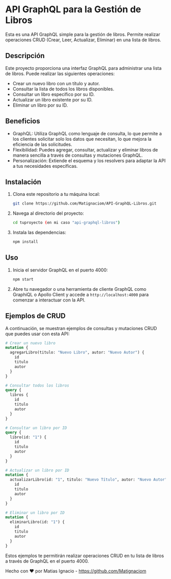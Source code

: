 # API GraphQL para la Gestión de Libros

Esta es una API GraphQL simple para la gestión de libros. Permite realizar operaciones CRUD (Crear, Leer, Actualizar, Eliminar) en una lista de libros.

## Descripción

Este proyecto proporciona una interfaz GraphQL para administrar una lista de libros. Puede realizar las siguientes operaciones:

- Crear un nuevo libro con un título y autor.
- Consultar la lista de todos los libros disponibles.
- Consultar un libro específico por su ID.
- Actualizar un libro existente por su ID.
- Eliminar un libro por su ID.

## Beneficios

- GraphQL: Utiliza GraphQL como lenguaje de consulta, lo que permite a los clientes solicitar solo los datos que necesitan, lo que mejora la eficiencia de las solicitudes.
- Flexibilidad: Puedes agregar, consultar, actualizar y eliminar libros de manera sencilla a través de consultas y mutaciones GraphQL.
- Personalización: Extiende el esquema y los resolvers para adaptar la API a tus necesidades específicas.

## Instalación

1. Clona este repositorio a tu máquina local:

   ```bash
   git clone https://github.com/Matignaciom/API-GraphQL-Libros.git
   ```

2. Navega al directorio del proyecto:

   ```bash
   cd tuproyecto (en mi caso "api-graphql-libros")
   ```

3. Instala las dependencias:

   ```bash
   npm install
   ```

## Uso

1. Inicia el servidor GraphQL en el puerto 4000:

   ```bash
   npm start
   ```

2. Abre tu navegador o una herramienta de cliente GraphQL como GraphiQL o Apollo Client y accede a `http://localhost:4000` para comenzar a interactuar con la API.

## Ejemplos de CRUD

A continuación, se muestran ejemplos de consultas y mutaciones CRUD que puedes usar con esta API:

```graphql
# Crear un nuevo libro
mutation {
  agregarLibro(titulo: "Nuevo Libro", autor: "Nuevo Autor") {
    id
    titulo
    autor
  }
}

# Consultar todos los libros
query {
  libros {
    id
    titulo
    autor
  }
}

# Consultar un libro por ID
query {
  libro(id: "1") {
    id
    titulo
    autor
  }
}

# Actualizar un libro por ID
mutation {
  actualizarLibro(id: "1", titulo: "Nuevo Título", autor: "Nuevo Autor") {
    id
    titulo
    autor
  }
}

# Eliminar un libro por ID
mutation {
  eliminarLibro(id: "1") {
    id
    titulo
    autor
  }
}
```

Estos ejemplos te permitirán realizar operaciones CRUD en tu lista de libros a través de GraphQL en el puerto 4000.

Hecho con ❤️ por Matias Ignacio - https://github.com/Matignaciom
